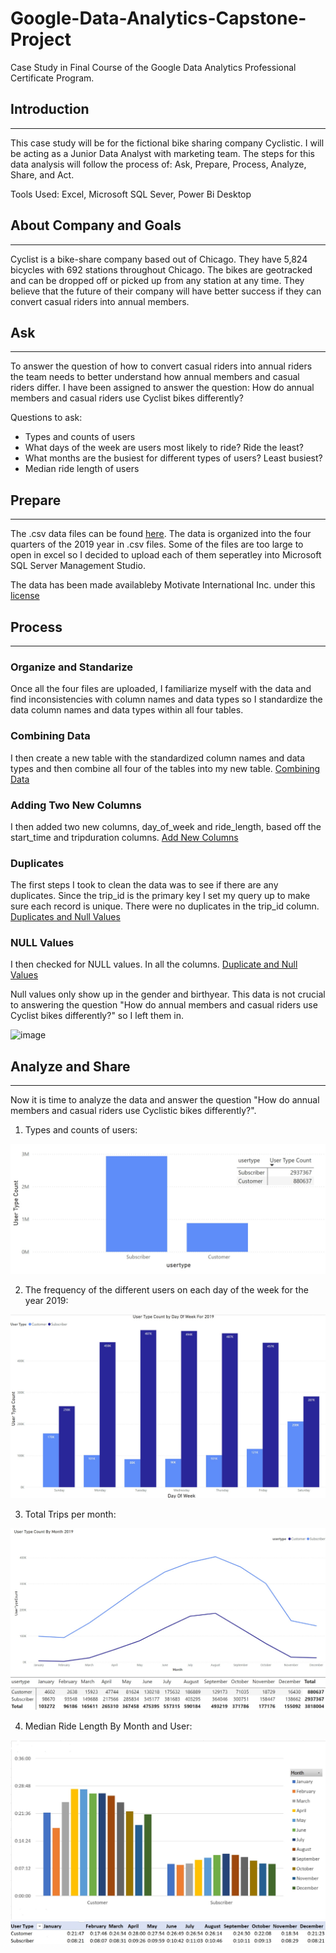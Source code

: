 # Google-Data-Analytics-Capstone-Project
Case Study in Final Course of the Google Data Analytics Professional Certificate Program.


## Introduction  
_____________________________________________________________________________________________________________________________________________________________________________________________
This case study will be for the fictional bike sharing company Cyclistic. I will be acting as a Junior Data Analyst with marketing team. The steps for this data analysis will follow the process of: Ask, Prepare, Process, Analyze, Share, and Act.  

Tools Used: Excel, Microsoft SQL Sever, Power Bi Desktop


## About Company and Goals
_____________________________________________________________________________________________________________________________________________________________________________________________
Cyclist is a bike-share company based out of Chicago. They have 5,824 bicycles with 692 stations throughout Chicago. The bikes are geotracked and can be dropped off or picked up from any station at any time. They believe that the future of their company will have better success if they can convert casual riders into annual members.


## Ask  
______________________________________________________________________________________________________________________________________________________________________________________________
To answer the question of how to convert casual riders into annual riders the team needs to better understand how annual members and casual riders differ. I have been assigned to answer the question: How do annual members and casual riders use Cyclist bikes differently?

Questions to ask: 
  * Types and counts of users
  * What days of the week are users most likely to ride? Ride the least?
  * What months are the busiest for different types of users? Least busiest?
  * Median ride length of users
  

## Prepare  
_____________________________________________________________________________________________________________________________________________________________________________________________
The .csv data files can be found [here](https://divvy-tripdata.s3.amazonaws.com/index.html).  The data is organized into the four quarters of the 2019 year in .csv files. Some of the files are too large to open in excel so I decided to upload each of them seperatley into Microsoft SQL Server Management Studio.

The data has been made availableby Motivate International Inc. under this [license](https://divvybikes.com/data-license-agreement)

 ## Process
 ____________________________________________________________________________________________________________________________________________________________________________________________
### Organize and Standarize

Once all the four files are uploaded, I familiarize myself with the data and find inconsistencies with column names and data types so I standardize the data column names and data types within all four tables.

### Combining Data
I then create a new table with the standardized column names and data types and then combine all four of the tables into my new table. 
 [Combining Data](https://github.com/sec10/Google-Data-Analytics-Capstone-Project/blob/main/Data%20Combining%20SQL)
 
### Adding Two New Columns
I then added two new columns, day_of_week and ride_length, based off the start_time and tripduration columns. 
 [Add New Columns](https://github.com/sec10/Google-Data-Analytics-Capstone-Project/blob/main/New%20Columns)
 
### Duplicates
The first steps I took to clean the data was to see if there are any duplicates. Since the trip_id is the primary key I set my query up to make sure each record is unique. There were no duplicates in the trip_id column. 
[Duplicates and Null Values](https://github.com/sec10/Google-Data-Analytics-Capstone-Project/blob/main/Duplicates%20and%20Null%20Values)

### NULL Values
I then checked for NULL values. In all the columns. 
[Duplicate and Null Values](https://github.com/sec10/Google-Data-Analytics-Capstone-Project/blob/main/Duplicates%20and%20Null%20Values)

Null values only show up in the gender and birthyear. This data is not crucial to answering the question "How do annual members and casual riders use Cyclist bikes differently?" so I left them in. 

![image](https://github.com/user-attachments/assets/39274c0c-8cd9-4a5a-b06d-c2f9b3ba67fd)


## Analyze and Share 
_____________________________________________________________________________________________________________________________________________________________________________________________
Now it is time to analyze the data and answer the question "How do annual members and casual riders use Cyclistic bikes differently?". 

1. Types and counts of users: <br />

![image](https://github.com/sec10/Google-Data-Analytics-Capstone-Project/blob/main/images/UserTypeGraph.jpg)


 2. The frequency of the different users on each day of the week for the year 2019: <br />

![image](https://github.com/sec10/Google-Data-Analytics-Capstone-Project/blob/main/images/UserTypeCountByDayOfWeekFor2019.jpg)

3. Total Trips per month:<br />

![image](https://github.com/sec10/Google-Data-Analytics-Capstone-Project/blob/main/images/UserTypeCountByMonth2019.jpg)
![image](https://github.com/sec10/Google-Data-Analytics-Capstone-Project/blob/main/images/ByMonth.jpg)


4. Median Ride Length By Month and User:

![image](https://github.com/sec10/Google-Data-Analytics-Capstone-Project/blob/main/images/MedianGraph.jpg)    
![image](https://github.com/sec10/Google-Data-Analytics-Capstone-Project/blob/main/images/medianRideLengthGraph.jpg)











